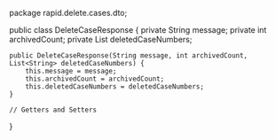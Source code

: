 package rapid.delete.cases.dto;

public class DeleteCaseResponse {
    private String message;
    private int archivedCount;
    private List<String> deletedCaseNumbers;

    public DeleteCaseResponse(String message, int archivedCount, List<String> deletedCaseNumbers) {
        this.message = message;
        this.archivedCount = archivedCount;
        this.deletedCaseNumbers = deletedCaseNumbers;
    }

    // Getters and Setters
}
